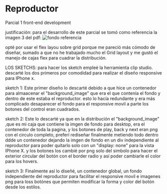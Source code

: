 # Reproductor
Parcial 1 front-end development

justificación:
para el desarrollo de este parcial se tomó como referencia la imagen 3 del pdf:
![fondo referencia](https://user-images.githubusercontent.com/70826513/131753219-e24f5f1e-f5d1-45d0-ab00-82825440482c.jpg)

opté por usar el flex layou sobre grid porque me pareció más cómodo de diseñar, sumado a que no he trabajado mucho el Grid layout y me gustó el manejo de cajas flex para cuadrar la distribución.

LOS SKETCHS:
para hacer los sketch empleé la herramienta clip studio. descarté los dos primeros por comodidad para realizar el diseño responsive para IPhone x.

sketch 1: 
Este primer diseño lo descarté debido a que hice un contenedor para almaacenar el "background_image" que era el que contenía el fondo y dentro de este estaba el reproductor. esto lo hacía redundante y era más complicado desaparecer el fondo para el responsive movil a parte los botones del control eran cuadrados.

sketch 2: 
Este lo descarté ya que en la distribución el "background_image" ,que es mi caja que contiene la imgen de fondo para desktop, era el contenedor de toda la pagina, y los botones de play, back y next eran png con el circulo completo, preferí rediseñar finalmente metiendo todo dentro ddde un contenedor dejando la imgen de fondo en un div independiente al reproductor para poder quitarlo solo con un "display: none" para la vista IPhone X. y los botones los cambié por png solo del simbolo para hacer el exterior circular del botón con el border radio y así poder cambiarle el color para los hovers.

sketch 3:
Finalmente así lo diseñé, un contenedor global, un fondo independiente del reproductor para facilitar el responsive movil e imagenes png para loss botónes que permiten modificar la forma y color del botón desde los estilos.
